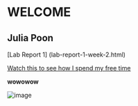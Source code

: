 # **WELCOME**
## Julia Poon

[Lab Report 1] (lab-report-1-week-2.html)

[Watch this to see how I spend my free time](https://www.youtube.com/watch?v=crfrKqFp0Zg)

**wowowow**

![image](https://user-images.githubusercontent.com/95953310/149252181-83632061-b975-448c-9eff-4e7f9faf00ef.png)

